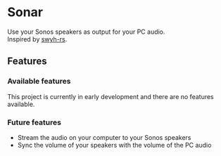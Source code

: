 # Sonar

Use your Sonos speakers as output for your PC audio.  
Inspired by [swyh-rs](https://github.com/dheijl/swyh-rs).

## Features

### Available features

This project is currently in early development and there are no features available.

### Future features

- Stream the audio on your computer to your Sonos speakers
- Sync the volume of your speakers with the volume of the PC audio
